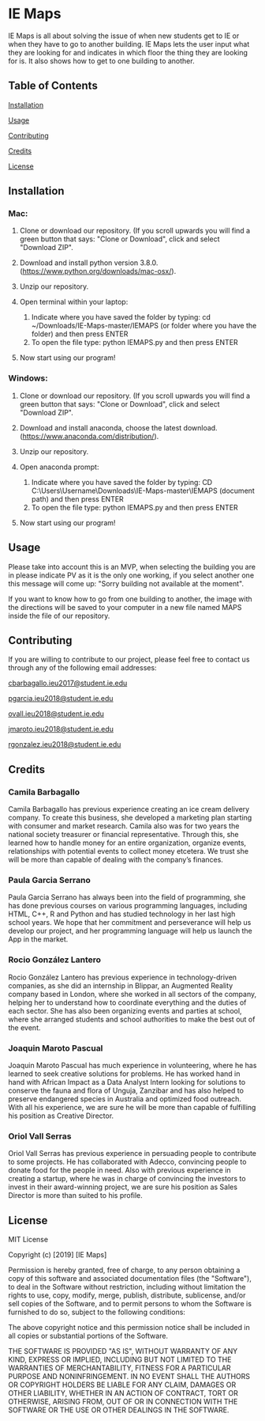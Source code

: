 # IE Maps
IE Maps is all about solving the issue of when new students get to IE or when they have to go to another building. IE Maps lets the user input what they are looking for and indicates in which floor the thing they are looking for is. It also shows how to get to one building to another. 
## Table of Contents 
[Installation](#installation)  

[Usage](#usage) 

[Contributing](#contributing) 

[Credits](#credits)

[License](#license) 


<a name="installation"/>

## Installation
### Mac:

1. Clone or download our repository. (If you scroll upwards you will find a green button that says: "Clone or Download", click and select "Download ZIP".

2. Download and install python version 3.8.0. (https://www.python.org/downloads/mac-osx/).

3. Unzip our repository.

4. Open terminal within your laptop:
   1. Indicate where you have saved the folder by typing: cd ~/Downloads/IE-Maps-master/IEMAPS (or folder where you have the           folder) and then press ENTER
   2. To open the file type: python IEMAPS.py and then press ENTER

5. Now start using our program!

### Windows:

1. Clone or download our repository. (If you scroll upwards you will find a green button that says: "Clone or Download", click and select "Download ZIP".

2. Download and install anaconda, choose the latest download. (https://www.anaconda.com/distribution/).

3. Unzip our repository.

4. Open anaconda prompt:
   1. Indicate where you have saved the folder by typing: CD C:\Users\Username\Downloads\IE-Maps-master\IEMAPS (document path)         and then press ENTER
   2. To open the file type: python IEMAPS.py and then press ENTER

5. Now start using our program!

<a name="usage"/>

## Usage

Please take into account this is an MVP, when selecting the building you are in please indicate PV as it is the only one working, if you select another one this message will come up: "Sorry building not available at the moment".

If you want to know how to go from one building to another, the image with the directions will be saved to your computer in a new file named MAPS inside the file of our repository.


<a name="contributing"/>

## Contributing
If you are willing to contribute to our project, please feel free to contact us through any of the following email addresses:

cbarbagallo.ieu2017@student.ie.edu

pgarcia.ieu2018@student.ie.edu

ovall.ieu2018@student.ie.edu

jmaroto.ieu2018@student.ie.edu

rgonzalez.ieu2018@student.ie.edu

<a name="credits"/>

## Credits
### Camila Barbagallo 
   Camila Barbagallo has previous experience creating an ice cream delivery company. To create this business, she developed a marketing plan starting with consumer and market research. Camila also was for two years the national society treasurer or financial representative. Through this, she learned how to handle money for an entire organization, organize events, relationships with potential events to collect money etcetera. We trust she will be more than capable of dealing with the company’s finances.
### Paula Garcia Serrano
  Paula Garcia Serrano has always been into the field of programming, she has done previous courses on various programming languages, including HTML, C++, R and Python and has studied technology in her last high school years. We hope that her commitment and perseverance will help us develop our project, and her programming language will help us launch the App in the market.
### Rocio González Lantero
  Rocio González Lantero has previous experience in technology-driven companies, as she did an internship in Blippar, an Augmented Reality company based in London, where she worked in all sectors of the company, helping her to understand how to coordinate everything and the duties of each sector. She has also been organizing events and parties at school, where she arranged students and school authorities to make the best out of the event. 
### Joaquin Maroto Pascual
  Joaquin Maroto Pascual has much experience in volunteering, where he has learned to seek creative solutions for problems. He has worked hand in hand with African Impact as a Data Analyst Intern looking for solutions to conserve the fauna and flora of Unguja, Zanzibar and has also helped to preserve endangered species in Australia and optimized food outreach. With all his experience, we are sure he will be more than capable of fulfilling his position as Creative Director.
### Oriol Vall Serras
  Oriol Vall Serras has previous experience in persuading people to contribute to some projects. He has collaborated with Adecco, convincing people to donate food for the people in need. Also with previous experience in creating a startup, where he was in charge of convincing the investors to invest in their award-winning project, we are sure his position as Sales Director is more than suited to his profile.

<a name="license"/>

## License
MIT License

Copyright (c) [2019] [IE Maps]

Permission is hereby granted, free of charge, to any person obtaining a copy
of this software and associated documentation files (the "Software"), to deal
in the Software without restriction, including without limitation the rights
to use, copy, modify, merge, publish, distribute, sublicense, and/or sell
copies of the Software, and to permit persons to whom the Software is
furnished to do so, subject to the following conditions:

The above copyright notice and this permission notice shall be included in all
copies or substantial portions of the Software.

THE SOFTWARE IS PROVIDED "AS IS", WITHOUT WARRANTY OF ANY KIND, EXPRESS OR
IMPLIED, INCLUDING BUT NOT LIMITED TO THE WARRANTIES OF MERCHANTABILITY,
FITNESS FOR A PARTICULAR PURPOSE AND NONINFRINGEMENT. IN NO EVENT SHALL THE
AUTHORS OR COPYRIGHT HOLDERS BE LIABLE FOR ANY CLAIM, DAMAGES OR OTHER
LIABILITY, WHETHER IN AN ACTION OF CONTRACT, TORT OR OTHERWISE, ARISING FROM,
OUT OF OR IN CONNECTION WITH THE SOFTWARE OR THE USE OR OTHER DEALINGS IN THE
SOFTWARE.
